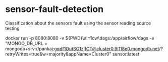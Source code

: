# sensor-fault-detection
Classification about the sensors fault using the sensor reading
source testing

docker run -p 8080:8080 -v ${PWD}\airflow\dags:/app/airflow/dags -e "MONGO_DB_URL = mongodb+srv://pankaj:gqdf1OutSO1zjfCT@cluster0.9l118e0.mongodb.net/?retryWrites=true&w=majority&appName=Cluster0" sensor:latest

